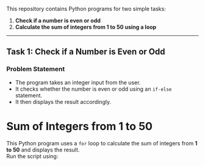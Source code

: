This repository contains Python programs for two simple tasks:  
1. **Check if a number is even or odd**  
2. **Calculate the sum of integers from 1 to 50 using a loop**

---

## Task 1: Check if a Number is Even or Odd  
### **Problem Statement**  
- The program takes an integer input from the user.  
- It checks whether the number is even or odd using an `if-else` statement.  
- It then displays the result accordingly.  

# Sum of Integers from 1 to 50  

This Python program uses a `for` loop to calculate the sum of integers from **1 to 50** and displays the result.  
Run the script using: 
